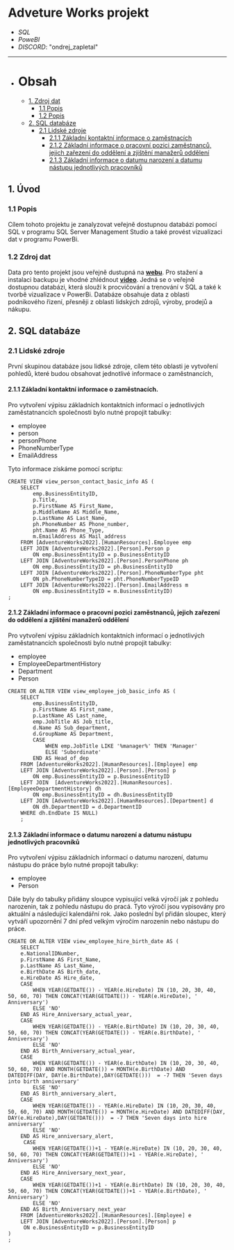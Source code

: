 # Adveture Works projekt

- *SQL*
- *PoweBI*
- *DISCORD*: "ondrej_zapletal"
---


- # Obsah
	- [1. Zdroj dat](#1-zdroj-dat)
    	- [1.1 Popis](#11-popis)
    	- [1.2 Popis](#12-zdroj-dat)
  	- [2. SQL databáze](#2-sql-databáze)
    	- [2.1 Lidské zdroje](#21-lidské-zdroje)
        	- [2.1.1 Základní kontaktní informace o zaměstnacích](#211-základní-kontaktní-informace-o-zaměstnacích)
        	- [2.1.2 Základní informace o pracovní pozici zaměstnanců, jejich zařezení do oddělení a zjištění manažerů oddělení](#212-základní-informace-o-pracovní-pozici-zaměstnanců-jejich-zařezení-do-oddělení-a-zjištění-manažerů-oddělení)
        	- [2.1.3 Základní informace o datumu narození a datumu nástupu jednotlivých pracovníků](#213-základní-informace-o-datumu-narození-a-datumu-nástupu-jednotlivých-pracovníků)

## 1. Úvod
### 1.1 Popis
Cílem tohoto projektu je zanalyzovat veřejně dostupnou databázi pomocí SQL v programu SQL Server Management Studio a také provést vizualizaci dat v programu PowerBi.
### 1.2 Zdroj dat 
Data pro tento projekt jsou veřejně dustupná na [**webu**](https://learn.microsoft.com/en-us/sql/samples/adventureworks-install-configure?view=sql-server-ver16&tabs=ssms). Pro stažení a instalaci backupu je vhodné zhlédnout [**video**](https://www.youtube.com/watch?v=bAlQfpjPOEA).
Jedná se o veřejně dostupnou databázi, která slouží k procvičování a trenování v SQL a také k tvorbě vizualizace v PowerBi. Databáze obsahuje data z oblasti podnikového řizení, přesněji z oblasti lidských zdrojů, výroby, prodejů a nákupu.
## 2. SQL databáze
### 2.1 Lidské zdroje
První skupinou databáze jsou lidksé zdroje, cílem této oblasti je vytvoření pohledů, které budou obsahovat jednotlivé informace o zaměstnancích,
#### 2.1.1 Základní kontaktní informace o zaměstnacích.
Pro vytvoření výpisu základních kontaktních informací o jednotlivých zaměstatnancích společnosti bylo nutné propojit tabulky:
- employee
- person
- personPhone
- PhoneNumberType
- EmailAddress

Tyto informace získáme pomocí scriptu:
```
CREATE VIEW view_person_contact_basic_info AS (
	SELECT
		emp.BusinessEntityID,
		p.Title,
		p.FirstName AS First_Name,
		p.MiddleName AS Middle_Name,
		p.LastName AS Last_Name,
		ph.PhoneNumber AS Phone_number,
		pht.Name AS Phone_Type,
		m.EmailAddress AS Mail_address
	FROM [AdventureWorks2022].[HumanResources].Employee emp
	LEFT JOIN [AdventureWorks2022].[Person].Person p 
		ON emp.BusinessEntityID = p.BusinessEntityID
	LEFT JOIN [AdventureWorks2022].[Person].PersonPhone ph
		ON emp.BusinessEntityID = ph.BusinessEntityID
	LEFT JOIN [AdventureWorks2022].[Person].PhoneNumberType pht
		ON ph.PhoneNumberTypeID = pht.PhoneNumberTypeID
	LEFT JOIN [AdventureWorks2022].[Person].EmailAddress m
		ON emp.BusinessEntityID = m.BusinessEntityID)
;

```
#### 2.1.2 Základní informace o pracovní pozici zaměstnanců, jejich zařezení do oddělení a zjištění manažerů oddělení

Pro vytvoření výpisu základních kontaktních informací o jednotlivých zaměstatnancích společnosti bylo nutné propojit tabulky:
- employee
- EmployeeDepartmentHistory
- Department
- Person

```
CREATE OR ALTER VIEW view_employee_job_basic_info AS (
	SELECT
		emp.BusinessEntityID,
		p.FirstName AS First_name,
		p.LastName AS Last_name,
		emp.JobTitle AS Job_title,
		d.Name AS Sub_department,
		d.GroupName AS Department,
		CASE 
			WHEN emp.JobTitle LIKE '%manager%' THEN 'Manager'
			ELSE 'Subordinate'
		END AS Head_of_dep
	FROM [AdventureWorks2022].[HumanResources].[Employee] emp
	LEFT JOIN [AdventureWorks2022].[Person].[Person] p
		ON emp.BusinessEntityID = p.BusinessEntityID
	LEFT JOIN  [AdventureWorks2022].[HumanResources].[EmployeeDepartmentHistory] dh
		ON emp.BusinessEntityID = dh.BusinessEntityID
	LEFT JOIN [AdventureWorks2022].[HumanResources].[Department] d
		ON dh.DepartmentID = d.DepartmentID
	WHERE dh.EndDate IS NULL)
    ;
```
#### 2.1.3 Základní informace o datumu narození a datumu nástupu jednotlivých pracovníků
Pro vytvoření výpisu základních informací o datumu narození, datumu nástupu do práce  bylo nutné propojit tabulky:
- employee
- Person
  
Dále byly do tabulky přidány sloupce vypisující velká výročí jak z pohledu narozenin, tak z pohledu nástupu do pracá. Tyto výročí jsou vypisovány pro aktuální a následující kalendářní rok. Jako poslední byl přidán sloupec, který vytváří upozornění 7 dní před velkým výročím narozenin nebo nástupu do práce.

```
CREATE OR ALTER VIEW view_employee_hire_birth_date AS (
	SELECT
    e.NationalIDNumber,
    p.FirstName AS First_Name,
    p.LastName AS Last_Name,
    e.BirthDate AS Birth_date,
    e.HireDate AS Hire_date,
    CASE
        WHEN YEAR(GETDATE()) - YEAR(e.HireDate) IN (10, 20, 30, 40, 50, 60, 70) THEN CONCAT(YEAR(GETDATE()) - YEAR(e.HireDate), ' Anniversary')
        ELSE 'NO'
    END AS Hire_Anniversary_actual_year,
    CASE
        WHEN YEAR(GETDATE()) - YEAR(e.BirthDate) IN (10, 20, 30, 40, 50, 60, 70) THEN CONCAT(YEAR(GETDATE()) - YEAR(e.BirthDate), ' Anniversary')
        ELSE 'NO'
    END AS Birth_Anniversary_actual_year,
    CASE
        WHEN YEAR(GETDATE()) - YEAR(e.BirthDate) IN (10, 20, 30, 40, 50, 60, 70) AND MONTH(GETDATE()) = MONTH(e.BirthDate) AND DATEDIFF(DAY, DAY(e.BirthDate),DAY(GETDATE()))  = -7 THEN 'Seven days into birth anniversary'
        ELSE 'NO'
    END AS Birth_anniversary_alert,
	CASE
        WHEN YEAR(GETDATE()) - YEAR(e.HireDate) IN (10, 20, 30, 40, 50, 60, 70) AND MONTH(GETDATE()) = MONTH(e.HireDate) AND DATEDIFF(DAY, DAY(e.HireDate),DAY(GETDATE()))  = -7 THEN 'Seven days into hire anniversary'
        ELSE 'NO'
    END AS Hire_anniversary_alert,
	 CASE
        WHEN YEAR(GETDATE())+1 - YEAR(e.HireDate) IN (10, 20, 30, 40, 50, 60, 70) THEN CONCAT(YEAR(GETDATE())+1 - YEAR(e.HireDate), ' Anniversary')
        ELSE 'NO'
    END AS Hire_Anniversary_next_year,
    CASE
        WHEN YEAR(GETDATE())+1 - YEAR(e.BirthDate) IN (10, 20, 30, 40, 50, 60, 70) THEN CONCAT(YEAR(GETDATE())+1 - YEAR(e.BirthDate), ' Anniversary')
        ELSE 'NO'
    END AS Birth_Anniversary_next_year
	FROM [AdventureWorks2022].[HumanResources].[Employee] e 
	LEFT JOIN [AdventureWorks2022].[Person].[Person] p
	 ON e.BusinessEntityID = p.BusinessEntityID
)
;
```